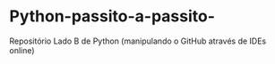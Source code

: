# Python-passito-a-passito-
Repositório Lado B de Python (manipulando o  GitHub através de IDEs online)
